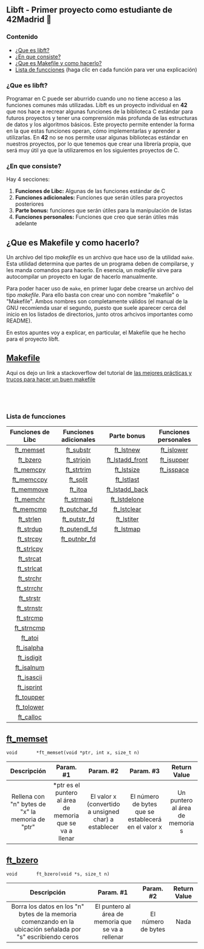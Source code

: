 ## Libft - Primer proyecto como estudiante de 42Madrid 🚀
### Contenido
* [¿Que es libft?](#que-es-libft)
* [¿En que consiste?](#en-que-consiste)
* [¿Que es Makefile y como hacerlo?](#Que-es-Makefile-y-como-hacerlo)
* [Lista de funcciones](#lista-de-funcciones)  (haga clic en cada función para ver una explicación)

### ¿Que es libft?

Programar en C puede ser aburrido cuando uno no tiene acceso a las funciones comunes más utilizadas. Libft es un proyecto individual en <b>42</b> que nos hace a recrear algunas funciones de la biblioteca C estándar para futuros proyectos  y tener una comprensión más profunda de las estructuras de datos y los algoritmos básicos. Este proyecto permite entender la forma en la que estas funciones
operan, cómo implementarlas y aprender a utilizarlas.  En <b>42</b> no se nos permite usar algunas bibliotecas estándar en nuestros proyectos, por lo que tenemos que crear una librería propia, que será muy útil ya que la utilizaremos en los siguientes proyectos de C.


### ¿En que consiste?

Hay 4 secciones:
1. **Funciones de Libc:** Algunas de las funciones estándar de C
2. **Funciones adicionales:** Funciones que serán útiles para proyectos posteriores
3. **Parte bonus:** funciones que serán útiles para la manipulación de listas
4. **Funciones personales:** Funciones que creo que serán útiles más adelante


## ¿Que es Makefile y como hacerlo?

Un archivo del tipo *makefile* es un archivo que hace uso de la utilidad `make`. Esta utilidad determina que partes de un programa deben de compilarse, y les manda comandos para hacerlo. En esencia, un *makefile* sirve para autocompilar un proyecto en lugar de hacerlo manualmente.

Para poder hacer uso de `make`, en primer lugar debe crearse un archivo del tipo *makefile*. Para ello basta con crear uno con nombre "makefile" o "Makefile". Ambos nombres son completamente válidos (el manual de la GNU recomienda usar el segundo, puesto que suele aparecer cerca del inicio en los listados de directorios, junto otros arhcivos importantes como README).

En estos apuntes voy a explicar, en particular, el Makefile que he hecho para el proyecto libft.

## [Makefile](/Makefile)

Aqui os dejo un link a stackoverflow del tutorial de [las mejores prácticas y trucos para hacer un buen makefile](https://stackoverflow.com/c/42network/questions/1604/1605)

#
<br>



### Lista de funcciones
Funciones de Libc         | Funciones adicionales         | Parte bonus                         | Funciones personales
:-----------:             | :-----------:                 | :-----------:                       | :-----------:
[ft_memset](#ft_memset)		|[ft_substr](#ft_substr)        | [ft_lstnew](#ft_lstnew)             | [ft_islower](#ft_islower) 
[ft_bzero](#ft_bzero)		  |[ft_strjoin](#ft_strjoin)      | [ft_lstadd_front](#ft_lstadd_front) | [ft_isupper](#ft_isupper) 
[ft_memcpy](#ft_memcpy)		|[ft_strtrim](#ft_strjoin)      | [ft_lstsize](#ft_lstsize)           | [ft_isspace](#ft_isspace)   
[ft_memccpy](#ft_memccpy)	|[ft_split](#ft_split)          | [ft_lstlast](#ft_lstlast)           | 
[ft_memmove](#ft_memmove)	|[ft_itoa](#ft_itoa)            | [ft_lstadd_back](#ft_lstadd_back)   |
[ft_memchr](#ft_memchr)		|[ft_strmapi](#ft_strmapi)      | [ft_lstdelone](#ft_lstdelone)       | 
[ft_memcmp](#ft_memcmp)		|[ft_putchar_fd](#ft_putchar_fd)| [ft_lstclear](#ft_lstclear)         | 
[ft_strlen](#ft_strlen)		|[ft_putstr_fd](#ft_putstr_fd)	| [ft_lstiter](#ft_lstiter)           | 
[ft_strdup](#ft_strdup)		|[ft_putendl_fd](#ft_putendl_fd)| [ft_lstmap](#ft_lstmap)             | 
[ft_strcpy](#ft_strcpy)		|[ft_putnbr_fd](#ft_putnbr_fd)	|				                              | 
[ft_strlcpy](#ft_strlcpy)	| 	                            |			                                | 
[ft_strcat](#ft_strcat)		| 	                            |                                     | 
[ft_strlcat](#ft_strlcat)	| 	                            |                                     | 
[ft_strchr](#ft_strchr)		| 	                            |                                     | 
[ft_strrchr](#ft_strrchr)	| 	                            |                                     | 
[ft_strstr](#ft_strstr)		|                               |                                     |  
[ft_strnstr](#ft_strnstr)	| 	                            |                                     | 
[ft_strcmp](#ft_strcmp)		| 	                            |                                     | 
[ft_strncmp](#ft_strncmp)	| 	                            |                                     | 
[ft_atoi](#ft_atoi)       | 	                            |                                     | 
[ft_isalpha](#ft_isalpha)	| 	                            |                                     | 
[ft_isdigit](#ft_isdigit)	| 	                            |                                     |
[ft_isalnum](#ft_isalnum)	|                               |                                     | 
[ft_isascii](#ft_isascii)	|                               |                                     |  
[ft_isprint](#ft_isprint)	|                               |                                     | 
[ft_toupper](#ft_toupper) |                               |                                     | 
[ft_tolower](#ft_tolower)	|                               |                                     | 
[ft_calloc](#ft_calloc)   |                               |                                     |


## [ft_memset](/ft_memset.c)

`void	    *ft_memset(void *ptr, int x, size_t n)`

Descripción | Param. #1 | Param. #2 | Param. #3 | Return Value
:-----------: | :-----------: | :-----------: | :-----------: | :-----------:
Rellena con "n" bytes de "x" la memoria de "ptr"| *ptr es el puntero al área de memoria que se va a llenar | El valor x (convertido a unsigned char) a establecer | El número de bytes que se establecerá en el valor x | Un puntero al área de memoria s


## [ft_bzero](/ft_bzero.c)

`void	    ft_bzero(void *s, size_t n) `

Descripción | Param. #1 | Param. #2 | Return Value
:-----------: | :-----------:  | :-----------: | :-----------:
Borra los datos en los "n" bytes de la memoria comenzando en la ubicación señalada por "s" escribiendo ceros| El puntero al área de memoria que se va a rellenar | El número de bytes | Nada
